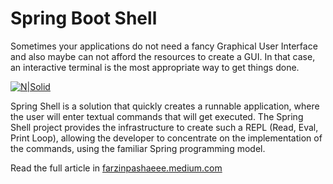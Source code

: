 # Spring Boot Shell
Sometimes your applications do not need a fancy Graphical User Interface and also maybe can not afford the resources to create a GUI. In that case, an interactive terminal is the most appropriate way to get things done.

[![N|Solid](https://miro.medium.com/max/762/1*kjQNkNx_ZeNx1Eie7KfTjg.png)](https://farzinpashaeee.medium.com/spring-boot-shell-299de8e6aa38)

Spring Shell is a solution that quickly creates a runnable application, where the user will enter textual commands that will get executed. The Spring Shell project provides the infrastructure to create such a REPL (Read, Eval, Print Loop), allowing the developer to concentrate on the implementation of the commands, using the familiar Spring programming model.

Read the full article in [farzinpashaeee.medium.com](https://farzinpashaeee.medium.com/spring-boot-shell-299de8e6aa38)
